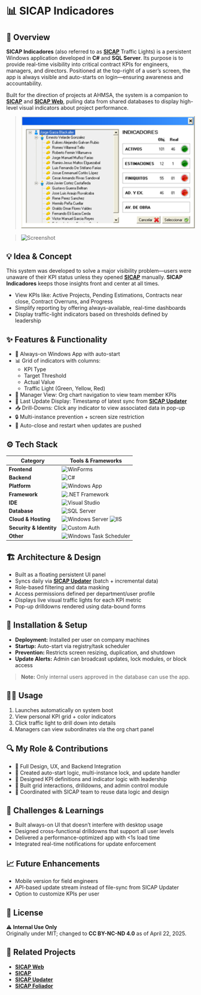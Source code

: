 # 📊 SICAP Indicadores

## 🧭 Overview
**SICAP Indicadores** (also referred to as **[SICAP](https://github.com/HermiloOrtega/SICAP)** Traffic Lights) is a persistent Windows application developed in **C#** and **SQL Server**. Its purpose is to provide real-time visibility into critical contract KPIs for engineers, managers, and directors. Positioned at the top-right of a user’s screen, the app is always visible and auto-starts on login—ensuring awareness and accountability.

Built for the direction of projects at AHMSA, the system is a companion to **[SICAP](https://github.com/HermiloOrtega/SICAP)** and **[SICAP Web](https://github.com/HermiloOrtega/SICAP-Web)**, pulling data from shared databases to display high-level visual indicators about project performance.

> ![Screenshot](./assets/4.png)

> ![Screenshot](./assets/1.png)

## 💡 Idea & Concept
This system was developed to solve a major visibility problem—users were unaware of their KPI status unless they opened **[SICAP](https://github.com/HermiloOrtega/SICAP)** manually. **SICAP Indicadores** keeps those insights front and center at all times.

- View KPIs like: Active Projects, Pending Estimations, Contracts near close, Contract Overruns, and Progress
- Simplify reporting by offering always-available, real-time dashboards
- Display traffic-light indicators based on thresholds defined by leadership

## ✨ Features & Functionality
- 📌 Always-on Windows App with auto-start
- 📊 Grid of indicators with columns:
  - KPI Type
  - Target Threshold
  - Actual Value
  - Traffic Light (Green, Yellow, Red)
- 🧭 Manager View: Org chart navigation to view team member KPIs
- 📅 Last Update Display: Timestamp of latest sync from **[SICAP Updater](https://github.com/HermiloOrtega/SICAP-Web-Updates)**
- 📥 Drill-Downs: Click any indicator to view associated data in pop-up
- 🔒 Multi-instance prevention + screen size restriction
- 🧪 Auto-close and restart when updates are pushed

## ⚙️ Tech Stack
| Category                | Tools & Frameworks |
|-------------------------|--------------------|
| **Frontend**            | ![WinForms](https://img.shields.io/badge/WinForms-512BD4?logo=.net&logoColor=white&style=for-the-badge) |
| **Backend**             | ![C#](https://img.shields.io/badge/C%23-239120?logo=c-sharp&logoColor=white&style=for-the-badge) |
| **Platform**            | ![Windows App](https://img.shields.io/badge/Windows%20App-0078D4?logo=windows&logoColor=white&style=for-the-badge) |
| **Framework**           | ![.NET Framework](https://img.shields.io/badge/.NET%20Framework-512BD4?logo=.net&logoColor=white&style=for-the-badge) |
| **IDE**                 | ![Visual Studio](https://img.shields.io/badge/Visual%20Studio-5C2D91?logo=visualstudio&logoColor=white&style=for-the-badge) |
| **Database**            | ![SQL Server](https://img.shields.io/badge/SQL%20Server-CC2927?logo=microsoft-sql-server&logoColor=white&style=for-the-badge) |
| **Cloud & Hosting** | ![Windows Server](https://img.shields.io/badge/Windows%20Server-0078D4?logo=windows&logoColor=white&style=for-the-badge) ![IIS](https://img.shields.io/badge/IIS-0078D7?logo=microsoft&logoColor=white&style=for-the-badge) |
| **Security & Identity** | ![Custom Auth](https://img.shields.io/badge/Custom%20Auth-000000?style=for-the-badge&logo=key&logoColor=white) |
| **Other**               | ![Windows Task Scheduler](https://img.shields.io/badge/Windows%20Task%20Scheduler-0078D7?logo=windows&logoColor=white&style=for-the-badge) |

## 🏗 Architecture & Design
- Built as a floating persistent UI panel
- Syncs daily via **[SICAP Updater](https://github.com/HermiloOrtega/SICAP-Web-Updates)** (batch + incremental data)
- Role-based filtering and data masking
- Access permissions defined per department/user profile
- Displays live visual traffic lights for each KPI metric
- Pop-up drilldowns rendered using data-bound forms

## 🚀 Installation & Setup
- **Deployment:** Installed per user on company machines
- **Startup:** Auto-start via registry/task scheduler
- **Prevention:** Restricts screen resizing, duplication, and shutdown
- **Update Alerts:** Admin can broadcast updates, lock modules, or block access

> **Note:** Only internal users approved in the database can use the app.

## 🧑‍💻 Usage
1. Launches automatically on system boot
2. View personal KPI grid + color indicators
3. Click traffic light to drill down into details
4. Managers can view subordinates via the org chart panel

## 🔍 My Role & Contributions
- 💼 Full Design, UX, and Backend Integration
- 🔧 Created auto-start logic, multi-instance lock, and update handler
- 🧠 Designed KPI definitions and indicator logic with leadership
- 🧾 Built grid interactions, drilldowns, and admin control module
- 🤝 Coordinated with SICAP team to reuse data logic and design

## 🧗 Challenges & Learnings
- Built always-on UI that doesn’t interfere with desktop usage
- Designed cross-functional drilldowns that support all user levels
- Delivered a performance-optimized app with <1s load time
- Integrated real-time notifications for update enforcement

## 📈 Future Enhancements
- Mobile version for field engineers
- API-based update stream instead of file-sync from SICAP Updater
- Option to customize KPIs per user

## 🪪 License
⚠️ **Internal Use Only**  
Originally under MIT; changed to **CC BY-NC-ND 4.0** as of April 22, 2025.

## 🔗 Related Projects
- **[SICAP Web](https://github.com/HermiloOrtega/SICAP-Web)**
- **[SICAP](https://github.com/HermiloOrtega/SICAP)**
- **[SICAP Updater](https://github.com/HermiloOrtega/SICAP-Web-Updates)**
- **[SICAP Foliador](https://github.com/HermiloOrtega/SICAP-Folio-Manager)**

